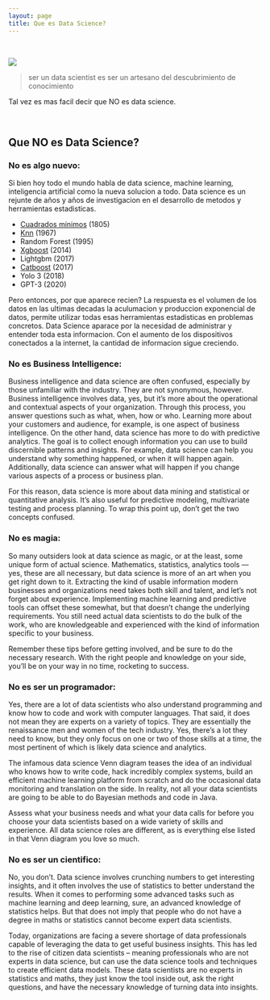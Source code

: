 ```yaml
---
layout: page
title: Que es Data Science?
---
```






<br>

![](https://images.squarespace-cdn.com/content/v1/5150aec6e4b0e340ec52710a/1364352051365-HZAS3CLBF7ABLE3F5OBY/ke17ZwdGBToddI8pDm48kB2M2-8_3EzuSSXvzQBRsa1Zw-zPPgdn4jUwVcJE1ZvWQUxwkmyExglNqGp0IvTJZUJFbgE-7XRK3dMEBRBhUpxPe_8B-x4gq2tfVez1FwLYYZXud0o-3jV-FAs7tmkMHY-a7GzQZKbHRGZboWC-fOc/Data_Science_VD.png?format=750w)


> ser un data scientist es ser un artesano del descubrimiento de conocimiento
                                              


Tal vez es mas facil decir que NO es data science.

<br>

## Que NO es Data Science?

### No es algo nuevo:

Si bien hoy todo el mundo habla de data science, machine learning, inteligencia artificial como la nueva solucion a todo. Data science es un rejunte de años y años de investigacion en el desarrollo de metodos y herramientas estadisticas. 

* [Cuadrados minimos](https://en.wikipedia.org/wiki/Least_squares) (1805)
* [Knn](https://en.wikipedia.org/wiki/K-nearest_neighbors_algorithm) (1967)
* Random Forest (1995)
* [Xgboost](https://xgboost.readthedocs.io/en/latest/) (2014)
* Lightgbm (2017)
* [Catboost](https://catboost.ai/) (2017)
* Yolo 3 (2018)
* GPT-3 (2020)

Pero entonces, por que aparece recien? La respuesta es el volumen de los datos en las ultimas decadas la aculumacion y produccion exponencial de datos, permite utilizar todas esas herramientas estadisticas en problemas concretos. Data Science aparace por la necesidad de administrar y entender toda esta informacion. Con el aumento de los dispositivos conectados a la internet, la cantidad de informacion sigue creciendo.

### No es Business Intelligence:

Business intelligence and data science are often confused, especially by those unfamiliar with the industry. They are not synonymous, however. Business intelligence involves data, yes, but it’s more about the operational and contextual aspects of your organization. Through this process, you answer questions such as what, when, how or who. Learning more about your customers and audience, for example, is one aspect of business intelligence. On the other hand, data science has more to do with predictive analytics. The goal is to collect enough information you can use to build discernible patterns and insights. For example, data science can help you understand why something happened, or when it will happen again. Additionally, data science can answer what will happen if you change various aspects of a process or business plan.

For this reason, data science is more about data mining and statistical or quantitative analysis. It’s also useful for predictive modeling, multivariate testing and process planning. To wrap this point up, don’t get the two concepts confused.

### No es magia:

So many outsiders look at data science as magic, or at the least, some unique form of actual science. Mathematics, statistics, analytics tools — yes, these are all necessary, but data science is more of an art when you get right down to it. Extracting the kind of usable information modern businesses and organizations need takes both skill and talent, and let’s not forget about experience. Implementing machine learning and predictive tools can offset these somewhat, but that doesn’t change the underlying requirements. You still need actual data scientists to do the bulk of the work, who are knowledgeable and experienced with the kind of information specific to your business.

Remember these tips before getting involved, and be sure to do the necessary research. With the right people and knowledge on your side, you’ll be on your way in no time, rocketing to success.


### No es ser un programador:

Yes, there are a lot of data scientists who also understand programming and know how to code and work with computer languages. That said, it does not mean they are experts on a variety of topics. They are essentially the renaissance men and women of the tech industry. Yes, there’s a lot they need to know, but they only focus on one or two of those skills at a time, the most pertinent of which is likely data science and analytics.

The infamous data science Venn diagram teases the idea of an individual who knows how to write code, hack incredibly complex systems, build an efficient machine learning platform from scratch and do the occasional data monitoring and translation on the side. In reality, not all your data scientists are going to be able to do Bayesian methods and code in Java.

Assess what your business needs and what your data calls for before you choose your data scientists based on a wide variety of skills and experience. All data science roles are different, as is everything else listed in that Venn diagram you love so much.

### No es ser un cientifico:

No, you don’t. Data science involves crunching numbers to get interesting insights, and it often involves the use of statistics to better understand the results. When it comes to performing some advanced tasks such as machine learning and deep learning, sure, an advanced knowledge of statistics helps. But that does not imply that people who do not have a degree in maths or statistics cannot become expert data scientists.

Today, organizations are facing a severe shortage of data professionals capable of leveraging the data to get useful business insights. This has led to the rise of citizen data scientists – meaning professionals who are not experts in data science, but can use the data science tools and techniques to create efficient data models. These data scientists are no experts in statistics and maths, they just know the tool inside out, ask the right questions, and have the necessary knowledge of turning data into insights.

